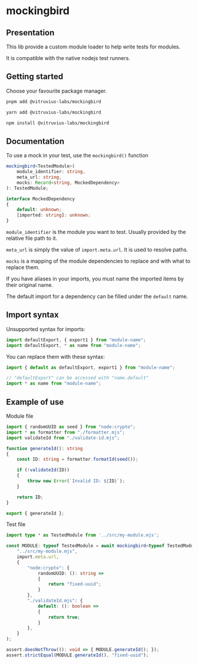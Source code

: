 # mockingbird

## Presentation

This lib provide a custom module loader to help write tests for modules.

It is compatible with the native nodejs test runners.

## Getting started

Choose your favourite package manager.

```bash
pnpm add @vitruvius-labs/mockingbird
```

```bash
yarn add @vitruvius-labs/mockingbird
```

```bash
npm install @vitruvius-labs/mockingbird
```

## Documentation

To use a mock in your test, use the `mockingbird()` function

```ts
mockingbird<TestedModule>(
	module_identifier: string,
	meta_url: string,
	mocks: Record<string, MockedDependency>
): TestedModule;

interface MockedDependency
{
	default: unknown;
	[imported: string]: unknown;
}
```

`module_identifier` is the module you want to test. Usually provided by the relative file path to it.

`meta_url` is simply the value of `import.meta.url`. It is used to resolve paths.

`mocks` is a mapping of the module dependencies to replace and with what to replace them.

If you have aliases in your imports, you must name the imported items by their original name.

The default import for a dependency can be filled under the `default` name.

## Import syntax

Unsupported syntax for imports:

```ts
import defaultExport, { export1 } from "module-name";
import defaultExport, * as name from "module-name";
```

You can replace them with these syntax:

```ts
import { default as defaultExport, export1 } from "module-name";

// "defaultExport" can be accessed with "name.default"
import * as name from "module-name";
```

## Example of use

Module file
```ts
import { randomUUID as seed } from "node:crypto";
import * as formatter from "./formatter.mjs";
import validateId from "./validate-id.mjs";

function generateId(): string
{
	const ID: string = formatter.formatId(seed());

	if (!validateId(ID))
	{
		throw new Error(`Invalid ID: ${ID}`);
	}

	return ID;
}

export { generateId };
```

Test file
```ts
import type * as TestedModule from '../src/my-module.mjs';

const MODULE: typeof TestedModule = await mockingbird<typeof TestedModule>(
	"../src/my-module.mjs",
	import.meta.url,
	{
		"node:crypto": {
			randomUUID: (): string =>
			{
				return "fixed-uuid";
			}
		},
		"./validateId.mjs": {
			default: (): boolean =>
			{
				return true;
			}
		},
	}
);

assert.doesNotThrow((): void => { MODULE.generateId(); });
assert.strictEqual(MODULE.generateId(), "fixed-uuid");
```
